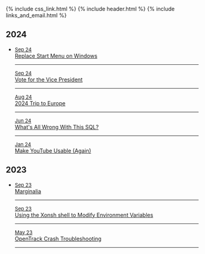 {% include css_link.html %}
{% include header.html %}
{% include links_and_email.html %}

<div>
<h2>2024</h2>
<ul class="ulnone">
        <li class="large">
            <u style="font-size: small;">Sep 24</u><br> 
            <a class = "no_border" href="/articles/2024/replacestart.html">Replace Start Menu on Windows</a><br>
            <hr class="linebreak">
            <u style="font-size: small;">Sep 24</u><br>
                        <a class = "no_border" href="/articles/2024/whynottrump.html">Vote for the Vice President</a><br>
            <hr class="linebreak">
            <u style="font-size: small;">Aug 24</u><br>
            <a class = "no_border" href="/articles/2024/24tte.html">2024 Trip to Europe</a><br>
            <hr class="linebreak">
            <u style="font-size: small;">Jun 24</u><br>
            <a class = "no_border" href="/articles/2024/wwwtsql.html">What's All Wrong With This SQL?</a><br>
            <hr class="linebreak">
            <u style="font-size: small;">Jan 24</u><br>
             <a class = "no_border" href="/articles/2024/useyt.html">Make YouTube Usable (Again)</a>
</ul>
</div>
<div>
    <h2>2023</h2>
<ul class="ulnone">
        <li class="large">
            <u style="font-size: small;">Sep 23</u> <br>
            <a class = "no_border" href="/articles/2024/marg.html">Marginalia</a><br>
            <hr class="linebreak">
            <u style="font-size: small;">Sep 23</u><br>
            <a class = "no_border" href="/articles/2024/xpev.html">Using the Xonsh shell to Modify Environment Variables</a><br>
            <hr class="linebreak">
            <u style="font-size: small;">May 23</u><br>
            <a class = "no_border" href="/articles/2024/otcd.html">OpenTrack Crash Troubleshooting</a><br>
            <hr class="linebreak">
        </li>
</ul>

</div>